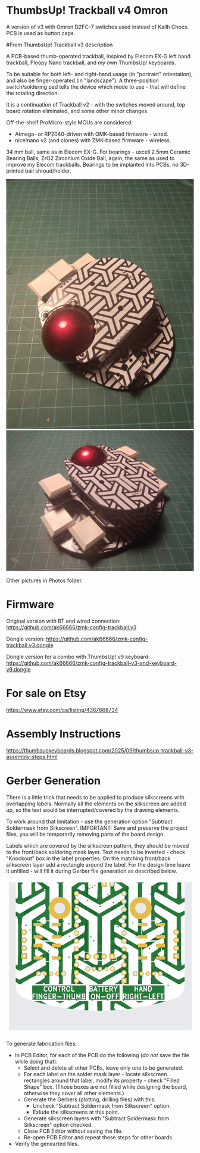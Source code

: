 # ThumbsUp! Trackball v4 Omron
A version of v3 with Omron D2FC-7 switches used instead of Kailh Chocs.
PCB is used as button caps.

#From ThumbsUp! Trackball v3 description

A PCB-based thumb-operated trackball, inspired by Elecom EX-G left hand trackball, Ploopy Nano trackball, and my own ThumbsUp! keyboards.

To be suitable for both left- and right-hand usage (in "portrairt" orientation), and also be finger-operated (in "landscape").
A three-position switch/soldering pad tells the device which mode to use - that will define the rotating direction.

It is a continuation of Trackball v2 - with the switches moved around, top board rotation eliminated, and some other minor changes.
 
Off-the-shelf ProMicro-style MCUs are considered: 
- Atmega- or RP2040-driven with QMK-based firmware - wired.
- nice!nano v2 (and clones) with ZMK-based firmware - wireless.

34 mm ball, same as in Elecom EX-G.
For bearings - uxcell 2.5mm Ceramic Bearing Balls, ZrO2 Zirconium Oxide Ball, again, the same as used to improve my Elecom trackballs.
Bearings to be implanted into PCBs, no 3D-printed ball shroud/holder.

![Photos](https://github.com/ak66666/ThumbsUp-Trackball-v3/blob/main/Photos/IMG_20250910_185422380.jpg)
![Photos](https://github.com/ak66666/ThumbsUp-Trackball-v3/blob/main/Photos/IMG_20250910_185543823.jpg)

Other pictures in Photos folder.

# Firmware

Original version with BT and wired connection:
https://github.com/ak66666/zmk-config-trackball.v3        

Dongle version:
https://github.com/ak66666/zmk-config-trackball.v3.dongle

Dongle version for a combo with ThumbsUp! v9 keyboard:
https://github.com/ak66666/zmk-config-trackball-v3-and-keyboard-v9.dongle


# For sale on Etsy
 
https://www.etsy.com/ca/listing/4367668734

# Assembly Instructions

https://thumbsupkeyboards.blogspot.com/2025/09/thumbsup-trackball-v3-assembly-steps.html



# Gerber Generation

There is a little trick that needs to be applied to produce silkscreens with overlapping labels.
Normally all the elements on the silkscreen are added up, so the text would be interrupted/covered by the drawing elements.

To work around that limitation - use the generation option "Subtract Soldermask from Silkscreen".
IMPORTANT: Save and preserve the project files, you will be temporarily removing parts of the board design.

Labels which are covered by the silkscreen pattern, they should be moved to the front/back soldering mask layer.
Text needs to be inverted - check "Knockout" box in the label properties.
On the matching front/back silkscreen layer add a rectangle around the label. 
For the design time leave it unfilled - will fill it during Gerber file generation as described below.

![Photos](https://github.com/ak66666/ThumbsUp-Trackball-v3/blob/main/Photos/Silkscreen_Pattern_and_Label_Combination.png)


To generate fabrication files:
- In PCB Editor, for each of the PCB do the following (_do not_ save the file while doing that):
	- Select and delete all other PCBs, leave only one to be generated.
	- For each label on the solder mask layer - locate silkscreen rectangles around that label, modify its property - check "Filled Shape" box.
	  (Those boxes are not filled while designing the board, otherwise they cover all other elements.)
	- Generate the Gerbers (plotting, drilling files) with this:
		- Uncheck  "Subtract Soldermask from Silkscreen" option.
		- Exlude the silkscreens at this point.
	- Generate silkscreen layers with  "Subtract Soldermask from Silkscreen" option checked.
	- Close PCB Editor without saving the file.
	- Re-open PCB Editor and repeat these steps for other boards.
- Verify the genearted files.
